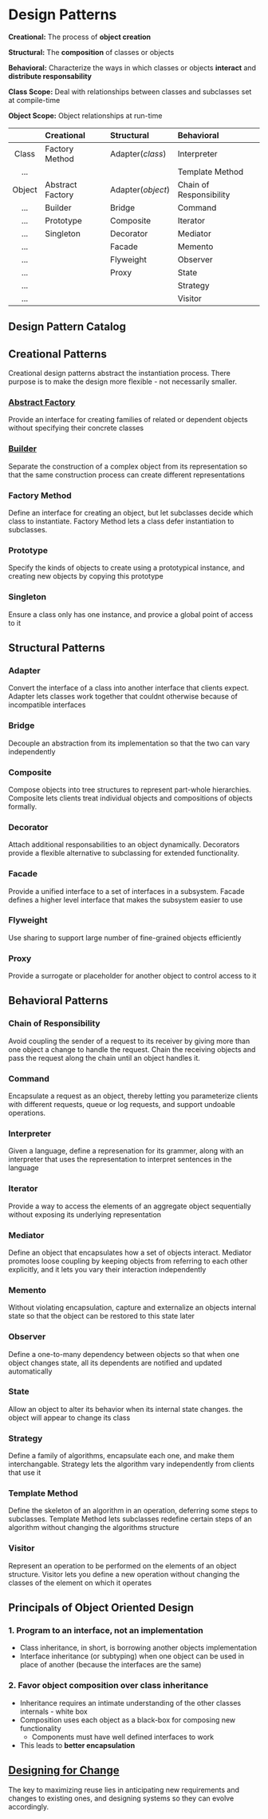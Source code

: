 # Design Patterns

**Creational:** The process of **object creation**

**Structural:** The **composition** of classes or objects

**Behavioral:** Characterize the ways in which classes or objects **interact** and **distribute responsability**

**Class Scope:** Deal with relationships between classes and subclasses set at compile-time

**Object Scope:** Object relationships at run-time

|        | Creational    | Structural    | Behavioral |
| :------: | :------------- |:-------------| :-----|
| Class  | Factory Method | Adapter(*class*) | Interpreter|
| ... |  |  | Template Method |
| Object | Abstract Factory | Adapter(*object*) | Chain of Responsibility |
| ... | Builder | Bridge | Command|
| ... | Prototype | Composite | Iterator |
| ... | Singleton | Decorator | Mediator |
| ... |  | Facade | Memento |
| ... |  | Flyweight | Observer |
| ... |  | Proxy | State |
| ... |  |  | Strategy |
| ... |  |  | Visitor |

## Design Pattern Catalog

## Creational Patterns

Creational design patterns abstract the instantiation process. There purpose is to make the design more flexible - not necessarily smaller.

### [Abstract Factory](./creational/abstract_factory)

Provide an interface for creating families of related or dependent objects without specifying their concrete classes

### [Builder](./creational/builder)

Separate the construction of a complex object from its representation so that the same construction process can create different representations

### Factory Method

Define an interface for creating an object, but let subclasses decide which class to instantiate. Factory Method lets a class defer instantiation to subclasses.

### Prototype

Specify the kinds of objects to create using a prototypical instance, and creating new objects by copying this prototype

### Singleton

Ensure a class only has one instance, and provice a global point of access to it

## Structural Patterns

### Adapter

Convert the interface of a class into another interface that clients expect. Adapter lets classes work together that couldnt otherwise because of incompatible interfaces

### Bridge

Decouple an abstraction from its implementation so that the two can vary independently

### Composite

Compose objects into tree structures to represent part-whole hierarchies. Composite lets clients treat individual objects and compositions of objects formally.

### Decorator

Attach additional responsabilities to an object dynamically. Decorators provide a flexible alternative to subclassing for extended functionality.

### Facade

Provide a unified interface to a set of interfaces in a subsystem. Facade defines a higher level interface that makes the subsystem easier to use

### Flyweight

Use sharing to support large number of fine-grained objects efficiently

### Proxy

Provide a surrogate or placeholder for another object to control access to it

## Behavioral Patterns

### Chain of Responsibility

Avoid coupling the sender of a request to its receiver by giving more than one object a change to handle the request. Chain the receiving objects and pass the request along the chain until an object handles it.

### Command

Encapsulate a request as an object, thereby letting you parameterize clients with different requests, queue or log requests, and support undoable operations.

### Interpreter

Given a language, define a represenation for its grammer, along with an interpreter that uses the representation to interpret sentences in the language

### Iterator

Provide a way to access the elements of an aggregate object sequentially without exposing its underlying representation

### Mediator

Define an object that encapsulates how a set of objects interact. Mediator promotes loose coupling by keeping objects from referring to each other explicitly, and it lets you vary their interaction independently

### Memento

Without violating encapsulation, capture and externalize an objects internal state so that the object can be restored to this state later

### Observer

Define a one-to-many dependency between objects so that when one object changes state, all its dependents are notified and updated automatically

### State

Allow an object to alter its behavior when its internal state changes. the object will appear to change its class

### Strategy

Define a family of algorithms, encapsulate each one, and make them interchangable. Strategy lets the algorithm vary independently from clients that use it

### Template Method

Define the skeleton of an algorithm in an operation, deferring some steps to subclasses. Template Method lets subclasses redefine certain steps of an algorithm without changing the algorithms structure

### Visitor

Represent an operation to be performed on the elements of an object structure. Visitor lets you define a new operation without changing the classes of the element on which it operates

## Principals of Object Oriented Design

### 1. Program to an interface, not an implementation

* Class inheritance, in short, is borrowing another objects implementation
* Interface inheritance (or subtyping) when one object can be used in place of another (because the interfaces are the same)

### 2. Favor object composition over class inheritance

* Inheritance requires an intimate understanding of the other classes internals - white box
* Composition uses each object as a black-box for composing new functionality
  * Components must have well defined interfaces to work
* This leads to **better encapsulation**

## [Designing for Change](./CHANGE.md)

The key to maximizing reuse lies in anticipating new requirements and changes to existing ones, and designing systems so they can evolve accordingly.
